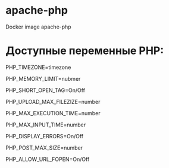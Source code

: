 # apache-php
Docker image apache-php

# Доступные переменные PHP:

PHP_TIMEZONE=timezone

PHP_MEMORY_LIMIT=nubmer

PHP_SHORT_OPEN_TAG=On/Off

PHP_UPLOAD_MAX_FILEZIZE=number

PHP_MAX_EXECUTION_TIME=number

PHP_MAX_INPUT_TIME=number

PHP_DISPLAY_ERRORS=On/Off

PHP_POST_MAX_SIZE=number

PHP_ALLOW_URL_FOPEN=On/Off

